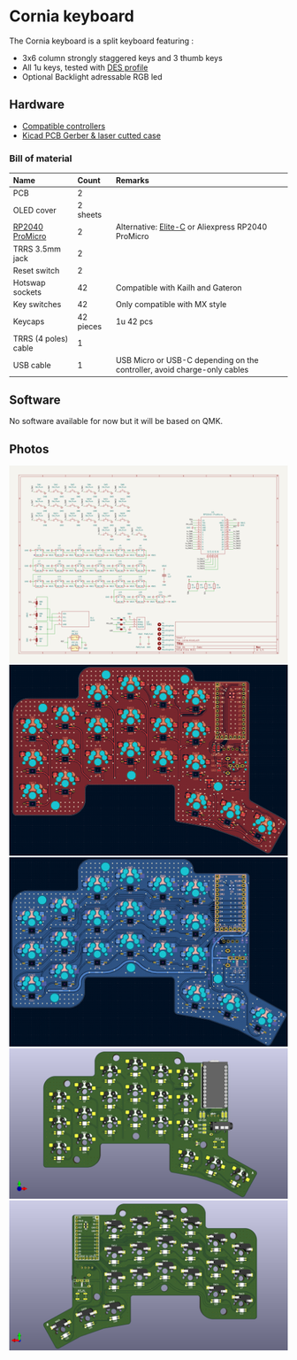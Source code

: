 # Cornia keyboard

The Cornia keyboard is a split keyboard featuring : 
- 3x6 column strongly staggered keys and 3 thumb keys
- All 1u keys, tested with [DES profile](https://github.com/pseudoku/PseudoMakeMeKeyCapProfiles)
- Optional Backlight adressable RGB led

## Hardware

- [Compatible controllers](./doc/controller.md)
- [Kicad PCB Gerber & laser cutted case](./doc/pcb.md)

### Bill of material

| Name | Count | Remarks |
|:-|:-|:-|
| PCB | 2 | |
| OLED cover | 2 sheets | |
| [RP2040 ProMicro](https://keeb.io/products/rp2040-pro-micro-usb-c-controller) | 2 | Alternative: [Elite-C](https://deskthority.net/wiki/Elite-C) or Aliexpress RP2040 ProMicro |
| TRRS 3.5mm jack | 2 | |
| Reset switch | 2 |  |
| Hotswap sockets | 42 | Compatible with Kailh and Gateron |
| Key switches | 42 | Only compatible with MX style |
| Keycaps | 42 pieces | 1u 42 pcs |
| TRRS (4 poles) cable | 1 | |
| USB cable | 1 | USB Micro or USB-C depending on the controller, avoid charge-only cables |

## Software

No software available for now but it will be based on QMK.

## Photos

![PCB Schematic](./images/SCH.png)
![PCB Top view](./images/PCB_TOP.png)
![PCB Bottom view](./images/PCB_BOT.png)
![3D Top view](./images/3D_TOP.png)
![3D Bottom view](./images/3D_BOT.png)